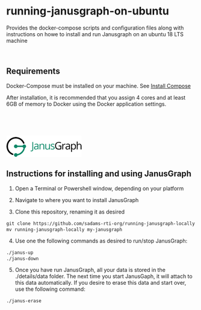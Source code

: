 running-janusgraph-on-ubuntu
==========================

Provides the docker-compose scripts and configuration files along with
instructions on howe to install and run Janusgraph on an ubuntu 18 LTS machine

 

Requirements
------------

Docker-Compose must be installed on your machine. See [Install
Compose](https://docs.docker.com/v17.09/compose/install/)

After installation, it is recommended that you assign 4 cores and at least 6GB
of memory to Docker using the Docker application settings.

 

 

![](https://github.com/sadams-rti-org/running-janusgraph-locally/blob/master/details/janusgraph-logo-small.png)

Instructions for installing and using JanusGraph
------------------------------------------------

1.  Open a Terminal or Powershell window, depending on your platform

2.  Navigate to where you want to install JanusGraph

3.  Clone this repository, renaming it as desired

~~~~~~~~~~~~~~~~~~~~~~~~~~~~~~~~~~~~~~~~~~~~~~~~~~~~~~~~~~~~~~~~~~~~~~~~~~~~~~~~
git clone https://github.com/sadams-rti-org/running-janusgraph-locally
mv running-janusgraph-locally my-janusgraph
~~~~~~~~~~~~~~~~~~~~~~~~~~~~~~~~~~~~~~~~~~~~~~~~~~~~~~~~~~~~~~~~~~~~~~~~~~~~~~~~

4.  Use one the following commands as desired to run/stop JanusGraph:

~~~~~~~~~~~~~~~~~~~~~~~~~~~~~~~~~~~~~~~~~~~~~~~~~~~~~~~~~~~~~~~~~~~~~~~~~~~~~~~~
./janus-up
./janus-down
~~~~~~~~~~~~~~~~~~~~~~~~~~~~~~~~~~~~~~~~~~~~~~~~~~~~~~~~~~~~~~~~~~~~~~~~~~~~~~~~

5.  Once you have run JanusGraph, all your data is stored in the ./details/data
    folder. The next time you start JanusGaph, it will attach to this data
    automatically. If you desire to erase this data and start over, use the
    following command:

~~~~~~~~~~~~~~~~~~~~~~~~~~~~~~~~~~~~~~~~~~~~~~~~~~~~~~~~~~~~~~~~~~~~~~~~~~~~~~~~
./janus-erase
~~~~~~~~~~~~~~~~~~~~~~~~~~~~~~~~~~~~~~~~~~~~~~~~~~~~~~~~~~~~~~~~~~~~~~~~~~~~~~~~


 
